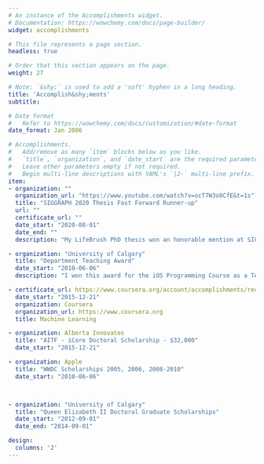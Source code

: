 ```yaml
---
# An instance of the Accomplishments widget.
# Documentation: https://wowchemy.com/docs/page-builder/
widget: accomplishments

# This file represents a page section.
headless: true

# Order that this section appears on the page.
weight: 27

# Note: `&shy;` is used to add a 'soft' hyphen in a long heading.
title: 'Accomplish&shy;ments'
subtitle:

# Date format
#   Refer to https://wowchemy.com/docs/customization/#date-format
date_format: Jan 2006

# Accomplishments.
#   Add/remove as many `item` blocks below as you like.
#   `title`, `organization`, and `date_start` are the required parameters.
#   Leave other parameters empty if not required.
#   Begin multi-line descriptions with YAML's `|2-` multi-line prefix.
item:
- organization: ""
  organization_url: "https://www.youtube.com/watch?v=ocT7W3o8CfE&t=1s"
  title: "SIGGRAPH 2020 Thesis Fast Forward Runner-up"
  url: ""
  certificate_url: ""
  date_start: "2020-08-01"
  date_end: ""
  description: "My LifeBrush PhD thesis won an honorable mention at SIGGRAPH 2020's thesis fast forward competition. [Check it out](https://www.youtube.com/watch?v=ocT7W3o8CfE&t=1s)."

- organization: "University of Calgary"
  title: "Department Teaching Award"
  date_start: "2010-06-06"
  description: "I won this award for the iOS Programming Course as a TA at UofC. I developed this course together with my supervisor, Dr. Christian Jacob."

- certificate_url: https://www.coursera.org/account/accomplishments/records/7ZW2BSFABX4M
  date_start: "2015-12-21"
  organization: Coursera
  organization_url: https://www.coursera.org
  title: Machine Learning

- organization: Alberta Innovates
  title: "AITF - iCore Doctoral Scholarship - $32,000"
  date_start: "2015-12-21"

- organization: Apple
  title: "WWDC Scholarships 2005, 2006, 2008-2010"
  date_start: "2010-06-06"



- organization: "University of Calgary"
  title: "Queen Elizabeth II Doctoral Graduate Scholarships"
  date_start: "2012-09-01"
  date_end: "2014-09-01"

design:
  columns: '2' 
---
```

